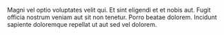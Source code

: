 Magni vel optio voluptates velit qui.
Et sint eligendi et et nobis aut.
Fugit officia nostrum veniam aut sit non tenetur.
Porro beatae dolorem.
Incidunt sapiente doloremque repellat ut aut sed vel dolorem.